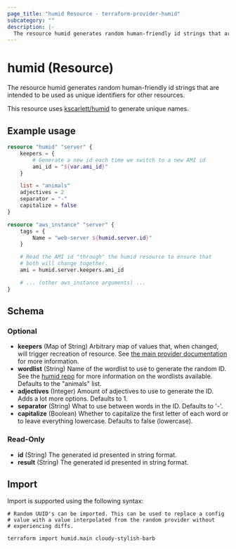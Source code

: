 ```yaml
---
page_title: "humid Resource - terraform-provider-humid"
subcategory: ""
description: |-
  The resource humid generates random human-friendly id strings that are intended to be used as unique identifiers for other resources.
---
```


# humid (Resource)

The resource humid generates random human-friendly id strings that are intended to be used as unique identifiers for other resources.

This resource uses [kscarlett/humid](https://github.com/kscarlett/humid) to generate unique names.

## Example usage

```terraform
resource "humid" "server" {
    keepers = {
        # Generate a new id each time we switch to a new AMI id
        ami_id = "${var.ami_id}"
    }

    list = "animals"
    adjectives = 2
    separator = "-"
    capitalize = false
}

resource "aws_instance" "server" {
    tags = {
        Name = "web-server ${humid.server.id}"
    }

    # Read the AMI id "through" the humid resource to ensure that
    # both will change together.
    ami = humid.server.keepers.ami_id

    # ... (other aws_instance arguments) ...
}
```

## Schema

### Optional

- **keepers** (Map of String) Arbitrary map of values that, when changed, will trigger recreation of resource. See [the main provider documentation](../index.html) for more information.
- **wordlist** (String) Name of the wordlist to use to generate the random ID. See the [humid repo](https://github.com/kscarlett/humid/tree/main/wordlist) for more information on the wordlists available. Defaults to the "animals" list.
- **adjectives** (Integer) Amount of adjectives to use to generate the ID. Adds a lot more options. Defaults to 1.
- **separator** (String) What to use between words in the ID. Defaults to '-'.
- **capitalize** (Boolean) Whether to capitalize the first letter of each word or to leave everything lowercase. Defaults to false (lowercase).

### Read-Only

- **id** (String) The generated id presented in string format.
- **result** (String) The generated id presented in string format.

## Import

Import is supported using the following syntax:

```shell
# Random UUID's can be imported. This can be used to replace a config
# value with a value interpolated from the random provider without
# experiencing diffs.

terraform import humid.main cloudy-stylish-barb
```